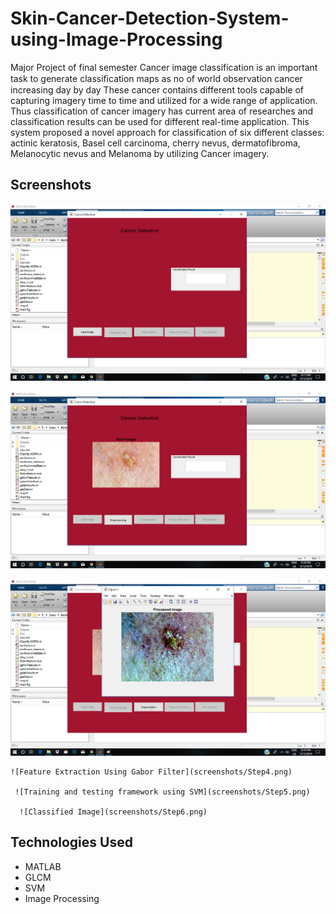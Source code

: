 # Skin-Cancer-Detection-System-using-Image-Processing
Major Project of final semester
Cancer image classification is an important task to generate classiﬁcation maps as no of world observation cancer increasing day by day 
These cancer contains different tools capable of capturing imagery time to time and utilized for a wide range of application. 
Thus classification of cancer imagery has current area of researches and classification results can be used for different real-time application.
This system proposed a novel approach for classification of six different classes:
actinic keratosis, Basel cell carcinoma, cherry nevus, dermatofibroma, Melanocytic nevus and Melanoma by utilizing Cancer imagery. 

 ## Screenshots
 ![Input an Image](screenshots/Step1.png)
 
  ![Pre-processing (Contrast Stretching, Noise Filtering)](screenshots/Step2.png)
  
   ![Segmentation](screenshots/Step3.png)
   
    ![Feature Extraction Using Gabor Filter](screenshots/Step4.png)
    
     ![Training and testing framework using SVM](screenshots/Step5.png)
     
      ![Classified Image](screenshots/Step6.png)

## Technologies Used
* MATLAB
* GLCM
* SVM
* Image Processing

